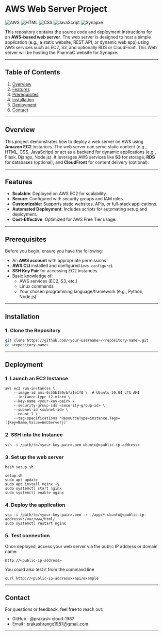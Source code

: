 # AWS Web Server Project

![AWS](https://img.shields.io/badge/AWS-Cloud-brightgreen) ![HTML](https://img.shields.io/badge/HTML5-E34F26?style=flat&logo=html5&logoColor=white) ![CSS](https://img.shields.io/badge/CSS3-1572B6?style=flat&logo=css3&logoColor=white) ![JavaScript](https://img.shields.io/badge/JavaScript-F7DF1E?style=flat&logo=javascript&logoColor=black)  ![Synapxe](https://img.shields.io/badge/Synapxe-8A2BE2)

This repository contains the source code and deployment instructions for an **AWS-based web server**. The web server is designed to host a simple application (e.g., a static website, REST API, or dynamic web app) using AWS services such as EC2, S3, and optionally RDS or CloudFront. This Web server will be hosting the PharmaC website for Synapxe.

---

## Table of Contents

1. [Overview](#overview)
2. [Features](#features)
3. [Prerequisites](#prerequisites)
4. [Installation](#installation)
5. [Deployment](#deployment)
6. [Contact](#contact)

---

## Overview

This project demonstrates how to deploy a web server on AWS using **Amazon EC2** instances. The web server can serve static content (e.g., HTML, CSS, JavaScript) or act as a backend for dynamic applications (e.g., Flask, Django, Node.js). It leverages AWS services like **S3** for storage, **RDS** for databases (optional), and **CloudFront** for content delivery (optional).

---

## Features

- **Scalable**: Deployed on AWS EC2 for scalability.
- **Secure**: Configured with security groups and IAM roles.
- **Customizable**: Supports static websites, APIs, or full-stack applications.
- **Automated Deployment**: Includes scripts for automating setup and deployment.
- **Cost-Effective**: Optimized for AWS Free Tier usage.

---

## Prerequisites

Before you begin, ensure you have the following:

- An **AWS account** with appropriate permissions.
- **AWS CLI** installed and configured (`aws configure`).
- **SSH Key Pair** for accessing EC2 instances.
- Basic knowledge of:
  - AWS services (EC2, S3, etc.)
  - Linux commands
  - Your chosen programming language/framework (e.g., Python, Node.js)

---

## Installation

### 1. Clone the Repository

```bash
git clone https://github.com/<your-username>/<repository-name>.git
cd <repository-name>
```
---
## Deployment

### 1. Launch an EC2 Instance

```
aws ec2 run-instances \
    --image-id ami-0c55b159cbfafe1f0 \  # Ubuntu 20.04 LTS AMI
    --instance-type t2.micro \
    --key-name <your-key-pair> \
    --security-group-ids <security-group-id> \
    --subnet-id <subnet-id> \
    --count 1 \
    --tag-specifications 'ResourceType=instance,Tags=[{Key=Name,Value=WebServer}]'
```
### 2. SSH into the Instance
```
ssh -i /path/to/<your-key-pair>.pem ubuntu@<public-ip-address>
```
### 3. Set up the web server
```
bash setup.sh

setup.sh
sudo apt update
sudo apt install nginx -y
sudo systemctl start nginx
sudo systemctl enable nginx

```
### 4. Deploy the application
```
scp -i /path/to/<your-key-pair>.pem -r ./app/* ubuntu@<public-ip-address>:/var/www/html/
sudo systemctl restart nginx
```
### 5. Test connection
Once deployed, access your web server via the public IP address or domain name:
```
http://<public-ip-address>
```
You could also test it from the command line
```
curl http://<public-ip-address>/api/example
```
---

## Contact
For questions or feedback, feel free to reach out:
- GitHub : @prakash-cloud-1987
- Email : prakashrange1987@gmail.com
---


